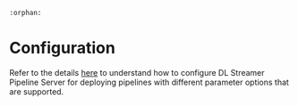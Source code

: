 ```{eval-rst}
:orphan:
```
# Configuration

Refer to the details [here](./basic.md) to understand how to configure DL Streamer Pipeline Server for deploying pipelines with different parameter options that are supported.

<!--hide_directive
```{toctree}
:maxdepth: 5
:hidden:
basic
```
hide_directive-->